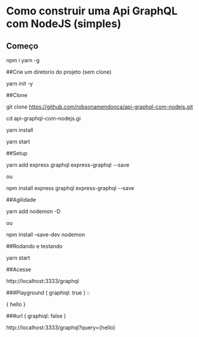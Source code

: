 # Como construir uma Api GraphQL com NodeJS (simples)

## Começo

npm i yarn -g

##Crie um diretorio do projeto (sem clone)

yarn init -y

##Clone 

git clone https://github.com/robsonamendonca/api-graphql-com-nodejs.git

cd api-graphql-com-nodejs.gi

yarn install

yarn start



##Setup

yarn add express graphql express-graphql --save

ou

npm install express graphql express-graphql --save


##Agilidade

yarn add nodemon -D

ou

npm install –save-dev nodemon


##Rodando e testando

yarn start


##Acesse

http://localhost:3333/graphql 


###Playground ( graphiql: true ) ::


 {
                 hello
 }


###url ( graphiql: false )


http://localhost:3333/graphql?query={hello}
